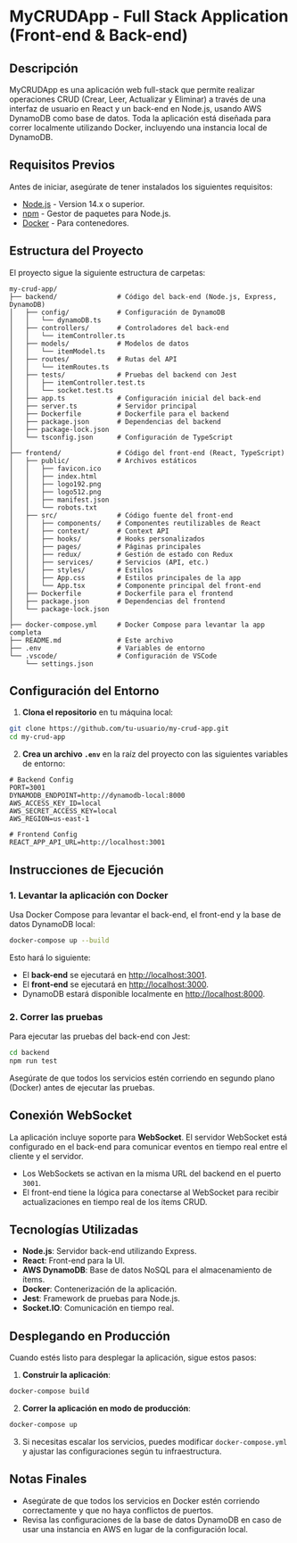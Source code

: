 
# MyCRUDApp - Full Stack Application (Front-end & Back-end)

## Descripción

MyCRUDApp es una aplicación web full-stack que permite realizar operaciones CRUD (Crear, Leer, Actualizar y Eliminar) a través de una interfaz de usuario en React y un back-end en Node.js, usando AWS DynamoDB como base de datos. Toda la aplicación está diseñada para correr localmente utilizando Docker, incluyendo una instancia local de DynamoDB.

## Requisitos Previos

Antes de iniciar, asegúrate de tener instalados los siguientes requisitos:

- [Node.js](https://nodejs.org/) - Version 14.x o superior.
- [npm](https://www.npmjs.com/) - Gestor de paquetes para Node.js.
- [Docker](https://www.docker.com/) - Para contenedores.

## Estructura del Proyecto

El proyecto sigue la siguiente estructura de carpetas:

```plaintext
my-crud-app/
├── backend/               # Código del back-end (Node.js, Express, DynamoDB)
│   ├── config/            # Configuración de DynamoDB
│   │   └── dynamoDB.ts
│   ├── controllers/       # Controladores del back-end
│   │   └── itemController.ts
│   ├── models/            # Modelos de datos
│   │   └── itemModel.ts
│   ├── routes/            # Rutas del API
│   │   └── itemRoutes.ts
│   ├── tests/             # Pruebas del backend con Jest
│   │   ├── itemController.test.ts
│   │   └── socket.test.ts
│   ├── app.ts             # Configuración inicial del back-end
│   ├── server.ts          # Servidor principal
│   ├── Dockerfile         # Dockerfile para el backend
│   ├── package.json       # Dependencias del backend
│   ├── package-lock.json
│   └── tsconfig.json      # Configuración de TypeScript
│
├── frontend/              # Código del front-end (React, TypeScript)
│   ├── public/            # Archivos estáticos
│   │   ├── favicon.ico
│   │   ├── index.html
│   │   ├── logo192.png
│   │   ├── logo512.png
│   │   ├── manifest.json
│   │   └── robots.txt
│   ├── src/               # Código fuente del front-end
│   │   ├── components/    # Componentes reutilizables de React
│   │   ├── context/       # Context API
│   │   ├── hooks/         # Hooks personalizados
│   │   ├── pages/         # Páginas principales
│   │   ├── redux/         # Gestión de estado con Redux
│   │   ├── services/      # Servicios (API, etc.)
│   │   ├── styles/        # Estilos
│   │   ├── App.css        # Estilos principales de la app
│   │   └── App.tsx        # Componente principal del front-end
│   ├── Dockerfile         # Dockerfile para el frontend
│   ├── package.json       # Dependencias del frontend
│   └── package-lock.json
│
├── docker-compose.yml     # Docker Compose para levantar la app completa
├── README.md              # Este archivo
├── .env                   # Variables de entorno
└── .vscode/               # Configuración de VSCode
    └── settings.json
```

## Configuración del Entorno

1. **Clona el repositorio** en tu máquina local:

```bash
git clone https://github.com/tu-usuario/my-crud-app.git
cd my-crud-app
```

2. **Crea un archivo `.env`** en la raíz del proyecto con las siguientes variables de entorno:

```plaintext
# Backend Config
PORT=3001
DYNAMODB_ENDPOINT=http://dynamodb-local:8000
AWS_ACCESS_KEY_ID=local
AWS_SECRET_ACCESS_KEY=local
AWS_REGION=us-east-1

# Frontend Config
REACT_APP_API_URL=http://localhost:3001
```

## Instrucciones de Ejecución

### 1. Levantar la aplicación con Docker

Usa Docker Compose para levantar el back-end, el front-end y la base de datos DynamoDB local:

```bash
docker-compose up --build
```

Esto hará lo siguiente:

- El **back-end** se ejecutará en [http://localhost:3001](http://localhost:3001).
- El **front-end** se ejecutará en [http://localhost:3000](http://localhost:3000).
- DynamoDB estará disponible localmente en [http://localhost:8000](http://localhost:8000).

### 2. Correr las pruebas

Para ejecutar las pruebas del back-end con Jest:

```bash
cd backend
npm run test
```

Asegúrate de que todos los servicios estén corriendo en segundo plano (Docker) antes de ejecutar las pruebas.

## Conexión WebSocket

La aplicación incluye soporte para **WebSocket**. El servidor WebSocket está configurado en el back-end para comunicar eventos en tiempo real entre el cliente y el servidor.

- Los WebSockets se activan en la misma URL del backend en el puerto `3001`.
- El front-end tiene la lógica para conectarse al WebSocket para recibir actualizaciones en tiempo real de los ítems CRUD.

## Tecnologías Utilizadas

- **Node.js**: Servidor back-end utilizando Express.
- **React**: Front-end para la UI.
- **AWS DynamoDB**: Base de datos NoSQL para el almacenamiento de ítems.
- **Docker**: Contenerización de la aplicación.
- **Jest**: Framework de pruebas para Node.js.
- **Socket.IO**: Comunicación en tiempo real.

## Desplegando en Producción

Cuando estés listo para desplegar la aplicación, sigue estos pasos:

1. **Construir la aplicación**:

```bash
docker-compose build
```

2. **Correr la aplicación en modo de producción**:

```bash
docker-compose up
```

3. Si necesitas escalar los servicios, puedes modificar `docker-compose.yml` y ajustar las configuraciones según tu infraestructura.

## Notas Finales

- Asegúrate de que todos los servicios en Docker estén corriendo correctamente y que no haya conflictos de puertos.
- Revisa las configuraciones de la base de datos DynamoDB en caso de usar una instancia en AWS en lugar de la configuración local.
